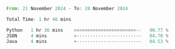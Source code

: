<!--START_SECTION:waka-->

```rust
From: 21 November 2024 - To: 28 November 2024

Total Time: 1 hr 46 mins

Python   1 hr 36 mins    >>>>>>>>>>>>>>>>>>>>>>>--   90.77 %
JSON     4 mins          >------------------------   04.70 %
Java     4 mins          >------------------------   04.53 %
```

<!--END_SECTION:waka-->
